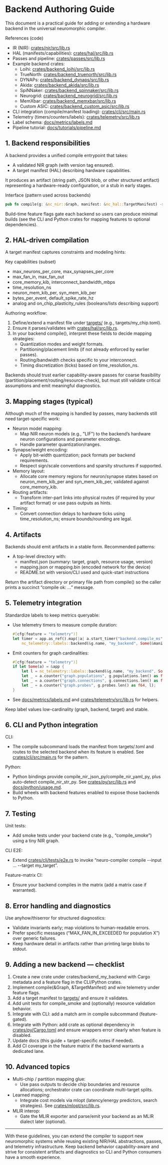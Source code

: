 # Backend Authoring Guide

This document is a practical guide for adding or extending a hardware backend in the universal neuromorphic compiler.

References (code)
- IR (NIR): [crates/nir/src/lib.rs](crates/nir/src/lib.rs)
- HAL (manifests/capabilities): [crates/hal/src/lib.rs](crates/hal/src/lib.rs)
- Passes and pipeline: [crates/passes/src/lib.rs](crates/passes/src/lib.rs)
- Example backend crates:
  - Loihi: [crates/backend_loihi/src/lib.rs](crates/backend_loihi/src/lib.rs)
  - TrueNorth: [crates/backend_truenorth/src/lib.rs](crates/backend_truenorth/src/lib.rs)
  - DYNAPs: [crates/backend_dynaps/src/lib.rs](crates/backend_dynaps/src/lib.rs)
  - Akida: [crates/backend_akida/src/lib.rs](crates/backend_akida/src/lib.rs)
  - SpiNNaker: [crates/backend_spinnaker/src/lib.rs](crates/backend_spinnaker/src/lib.rs)
  - Neurogrid: [crates/backend_neurogrid/src/lib.rs](crates/backend_neurogrid/src/lib.rs)
  - MemXbar: [crates/backend_memxbar/src/lib.rs](crates/backend_memxbar/src/lib.rs)
  - Custom ASIC: [crates/backend_custom_asic/src/lib.rs](crates/backend_custom_asic/src/lib.rs)
- CLI integration (compile/manifest loading): [crates/cli/src/main.rs](crates/cli/src/main.rs)
- Telemetry (timers/counters/labels): [crates/telemetry/src/lib.rs](crates/telemetry/src/lib.rs)
- Label schema: [docs/metrics/labels.md](docs/metrics/labels.md)
- Pipeline tutorial: [docs/tutorials/pipeline.md](docs/tutorials/pipeline.md)

## 1. Backend responsibilities

A backend provides a unified compile entrypoint that takes:
- A validated NIR graph (with version tag ensured).
- A target manifest (HAL) describing hardware capabilities.

It produces an artifact (string path, JSON blob, or other structured artifact) representing a hardware-ready configuration, or a stub in early stages.

Interface (pattern used across backends)
```rust
pub fn compile(g: &nc_nir::Graph, manifest: &nc_hal::TargetManifest) -> anyhow::Result<String> { /* ... */ }
```

Build-time feature flags gate each backend so users can produce minimal builds (see the CLI and Python crates for mapping features to optional dependencies).

## 2. HAL-driven compilation

A target manifest captures constraints and modeling hints:

Key capabilities (subset)
- max_neurons_per_core, max_synapses_per_core
- max_fan_in, max_fan_out
- core_memory_kib, interconnect_bandwidth_mbps
- time_resolution_ns
- neuron_mem_kib_per, syn_mem_kib_per
- bytes_per_event, default_spike_rate_hz
- analog and on_chip_plasticity_rules (booleans/lists describing support)

Authoring workflow:
1) Define/extend a manifest file under [targets/](targets) (e.g., targets/my_chip.toml).
2) Ensure it parses/validates with [crates/hal/src/lib.rs](crates/hal/src/lib.rs).
3) In your backend compile(), interpret these fields to decide mapping strategies:
   - Quantization modes and weight formats.
   - Partitioning/placement limits (if not already enforced by earlier passes).
   - Routing/bandwidth checks specific to your interconnect.
   - Timing discretization (ticks) based on time_resolution_ns.

Backends should trust earlier capability-aware passes for coarse feasibility (partition/placement/routing/resource-check), but must still validate critical assumptions and emit meaningful diagnostics.

## 3. Mapping stages (typical)

Although much of the mapping is handled by passes, many backends still need target-specific work:

- Neuron model mapping:
  - Map NIR neuron models (e.g., "LIF") to the backend’s hardware neuron configurations and parameter encodings.
  - Handle parameter quantization/ranges.
- Synapse/weight encoding:
  - Apply bit-width quantization; pack formats per backend requirements.
  - Respect sign/scale conventions and sparsity structures if supported.
- Memory layout:
  - Allocate core memory regions for neuron/synapse states based on neuron_mem_kib_per and syn_mem_kib_per, validated against core_memory_kib.
- Routing artifacts:
  - Transform inter-part links into physical routes (if required by your artifact format) or use pass outputs as hints.
- Timing:
  - Convert connection delays to hardware ticks using time_resolution_ns; ensure bounds/rounding are legal.

## 4. Artifacts

Backends should emit artifacts in a stable form. Recommended patterns:
- A top-level directory with:
  - manifest.json (summary: target, graph, resource usage, version)
  - mapping.json or mapping.bin (encoded network for the device)
  - README.txt with version/CLI used and quick-start instructions

Return the artifact directory or primary file path from compile() so the caller prints a succinct “compile ok: …” message.

## 5. Telemetry integration

Standardize labels to keep metrics queryable:
- Use telemetry timers to measure compile duration:
  ```rust
  #[cfg(feature = "telemetry")]
  let timer = app.as_ref().map(|a| a.start_timer("backend.compile_ms",
      nc_telemetry::labels::backend(&g.name, "my_backend", Some(&manifest.name))));
  ```
- Emit counters for graph cardinalities:
  ```rust
  #[cfg(feature = "telemetry")]
  if let Some(a) = &app {
      let l = nc_telemetry::labels::backend(&g.name, "my_backend", Some(&manifest.name));
      let _ = a.counter("graph.populations", g.populations.len() as f64, l.clone());
      let _ = a.counter("graph.connections", g.connections.len() as f64, l.clone());
      let _ = a.counter("graph.probes", g.probes.len() as f64, l);
  }
  ```
- See [docs/metrics/labels.md](docs/metrics/labels.md) and [crates/telemetry/src/lib.rs](crates/telemetry/src/lib.rs) for helpers.

Keep label values low-cardinality (graph, backend, target) and stable.

## 6. CLI and Python integration

CLI:
- The compile subcommand loads the manifest from targets/<name>.toml and routes to the selected backend when its feature is enabled. See [crates/cli/src/main.rs](crates/cli/src/main.rs) for the pattern.

Python:
- Python bindings provide compile_nir_json_py/compile_nir_yaml_py, plus auto-detect compile_nir_str_py. See [crates/py/src/lib.rs](crates/py/src/lib.rs) and [docs/python/usage.md](docs/python/usage.md).
- Build wheels with backend features enabled to expose those backends to Python.

## 7. Testing

Unit tests:
- Add smoke tests under your backend crate (e.g., “compile_smoke”) using a tiny NIR graph.

CLI E2E:
- Extend [crates/cli/tests/e2e.rs](crates/cli/tests/e2e.rs) to invoke “neuro-compiler compile --input … --target my_target”.

Feature-matrix CI:
- Ensure your backend compiles in the matrix (add a matrix case if warranted).

## 8. Error handling and diagnostics

Use anyhow/thiserror for structured diagnostics:
- Validate invariants early; map violations to human-readable errors.
- Prefer specific messages (“MAX_FAN_IN_EXCEEDED for population X”) over generic failures.
- Keep hardware detail in artifacts rather than printing large blobs to stdout.

## 9. Adding a new backend — checklist

1) Create a new crate under crates/backend_my_backend with Cargo metadata and a feature flag in the CLI/Python crates.
2) Implement compile(&Graph, &TargetManifest) and wire telemetry under feature flags.
3) Add a target manifest to [targets/](targets) and ensure it validates.
4) Add unit tests for compile_smoke and (optionally) resource validation behavior.
5) Integrate with CLI: add a match arm in compile subcommand (feature-gated).
6) Integrate with Python: add crate as optional dependency in [crates/py/Cargo.toml](crates/py/Cargo.toml) and ensure wrappers error clearly when feature is disabled.
7) Update docs (this guide + target-specific notes if needed).
8) Add CI coverage in the feature matrix if the backend warrants a dedicated lane.

## 10. Advanced topics

- Multi-chip / partition mapping glue:
  - Use pass outputs to decide chip boundaries and resource allocations; orchestrator crate can coordinate multi-target splits.
- Learned mapping:
  - Integrate cost models via mlopt (latency/energy predictors, search strategies). See [crates/mlopt/src/lib.rs](crates/mlopt/src/lib.rs).
- MLIR interop:
  - Gate the MLIR exporter and parse/emit your backend as an MLIR dialect later (optional).

---

With these guidelines, you can extend the compiler to support new neuromorphic systems while reusing existing NIR/HAL abstractions, passes, and telemetry infrastructure. Keep backend behavior capability-aware and strive for consistent artifacts and diagnostics so CLI and Python consumers have a smooth experience.